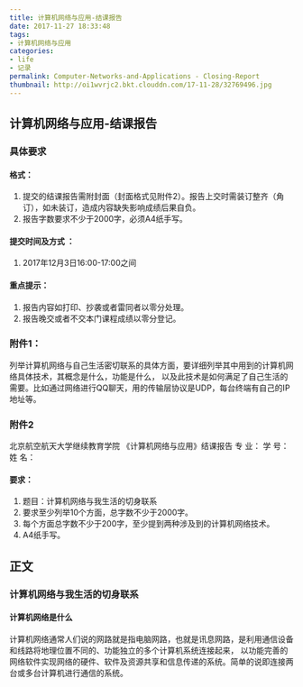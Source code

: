 ```yaml
---
title: 计算机网络与应用-结课报告
date: 2017-11-27 18:33:48
tags:
- 计算机网络与应用
categories:
- life
- 记录
permalink: Computer-Networks-and-Applications - Closing-Report
thumbnail: http://oi1wvrjc2.bkt.clouddn.com/17-11-28/32769496.jpg
---
```


计算机网络与应用-结课报告
----

### 具体要求

#### 格式：

1. 提交的结课报告需附封面（封面格式见附件2）。报告上交时需装订整齐（角订），如未装订，造成内容缺失影响成绩后果自负。
2. 报告字数要求不少于2000字，必须A4纸手写。

#### 提交时间及方式 ：

1. 2017年12月3日16:00-17:00之间

#### 重点提示：

1. 报告内容如打印、抄袭或者雷同者以零分处理。
2. 报告晚交或者不交本门课程成绩以零分登记。

### 附件1：

列举计算机网络与自己生活密切联系的具体方面，要详细列举其中用到的计算机网络具体技术，其概念是什么，功能是什么，
以及此技术是如何满足了自己生活的需要。比如通过网络进行QQ聊天，用的传输层协议是UDP，每台终端有自己的IP地址等。

### 附件2

北京航空航天大学继续教育学院
《计算机网络与应用》结课报告
专 业：
学 号：
姓 名：
 
#### 要求：

1. 题目：计算机网络与我生活的切身联系
2. 要求至少列举10个方面，总字数不少于2000字。
3. 每个方面总字数不少于200字，至少提到两种涉及到的计算机网络技术。
4. A4纸手写。

## 正文

### 计算机网络与我生活的切身联系

#### 计算机网络是什么

计算机网络通常人们说的网路就是指电脑网路，也就是讯息网路，是利用通信设备和线路将地理位置不同的、功能独立的多个计算机系统连接起来，
以功能完善的网络软件实现网络的硬件、软件及资源共享和信息传递的系统。简单的说即连接两台或多台计算机进行通信的系统。

#### 